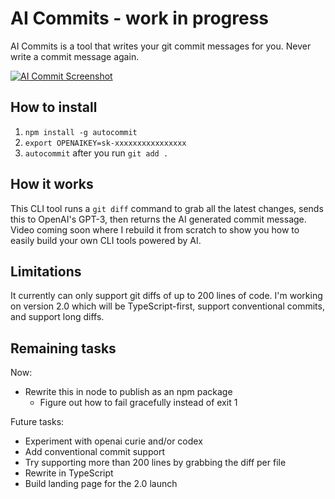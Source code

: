 # AI Commits - work in progress

AI Commits is a tool that writes your git commit messages for you. Never write a commit message again.

[![AI Commit Screenshot](https://github.com/Nutlope/aicommits/blob/main/screenshot.png)](https://twitter.com/nutlope/status/1624646872890589184)

## How to install

1. `npm install -g autocommit`
2. `export OPENAIKEY=sk-xxxxxxxxxxxxxxxx`
3. `autocommit` after you run `git add .`

## How it works

This CLI tool runs a `git diff` command to grab all the latest changes, sends this to OpenAI's GPT-3, then returns the AI generated commit message. Video coming soon where I rebuild it from scratch to show you how to easily build your own CLI tools powered by AI.

## Limitations

It currently can only support git diffs of up to 200 lines of code. I'm working on version 2.0 which will be TypeScript-first, support conventional commits, and support long diffs.

## Remaining tasks

Now:

- Rewrite this in node to publish as an npm package
  - Figure out how to fail gracefully instead of exit 1

Future tasks:

- Experiment with openai curie and/or codex
- Add conventional commit support
- Try supporting more than 200 lines by grabbing the diff per file
- Rewrite in TypeScript
- Build landing page for the 2.0 launch
